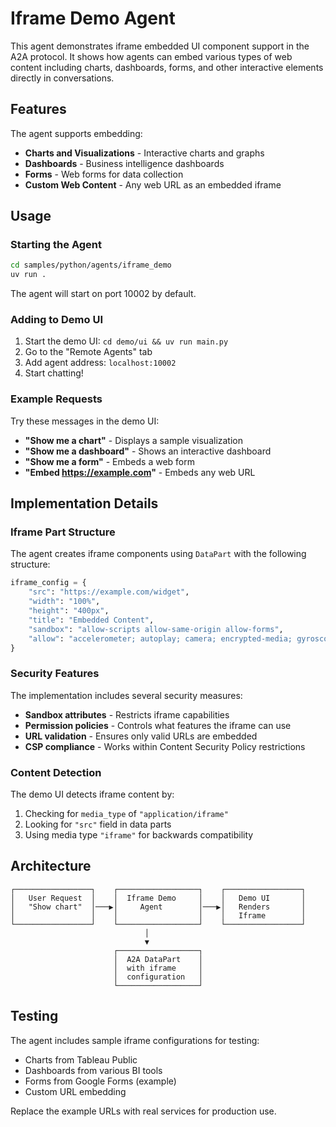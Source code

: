 # Iframe Demo Agent

This agent demonstrates iframe embedded UI component support in the A2A protocol. It shows how agents can embed various types of web content including charts, dashboards, forms, and other interactive elements directly in conversations.

## Features

The agent supports embedding:
- **Charts and Visualizations** - Interactive charts and graphs
- **Dashboards** - Business intelligence dashboards
- **Forms** - Web forms for data collection
- **Custom Web Content** - Any web URL as an embedded iframe

## Usage

### Starting the Agent

```bash
cd samples/python/agents/iframe_demo
uv run .
```

The agent will start on port 10002 by default.

### Adding to Demo UI

1. Start the demo UI: `cd demo/ui && uv run main.py`
2. Go to the "Remote Agents" tab
3. Add agent address: `localhost:10002`
4. Start chatting!

### Example Requests

Try these messages in the demo UI:

- **"Show me a chart"** - Displays a sample visualization
- **"Show me a dashboard"** - Shows an interactive dashboard
- **"Show me a form"** - Embeds a web form
- **"Embed <https://example.com>"** - Embeds any web URL

## Implementation Details

### Iframe Part Structure

The agent creates iframe components using `DataPart` with the following structure:

```python
iframe_config = {
    "src": "https://example.com/widget",
    "width": "100%",
    "height": "400px", 
    "title": "Embedded Content",
    "sandbox": "allow-scripts allow-same-origin allow-forms",
    "allow": "accelerometer; autoplay; camera; encrypted-media; gyroscope; picture-in-picture"
}
```

### Security Features

The implementation includes several security measures:

- **Sandbox attributes** - Restricts iframe capabilities
- **Permission policies** - Controls what features the iframe can use
- **URL validation** - Ensures only valid URLs are embedded
- **CSP compliance** - Works within Content Security Policy restrictions

### Content Detection

The demo UI detects iframe content by:
1. Checking for `media_type` of `"application/iframe"`
2. Looking for `"src"` field in data parts
3. Using media type `"iframe"` for backwards compatibility

## Architecture

```text
┌─────────────────┐    ┌──────────────────┐    ┌─────────────────┐
│   User Request  │    │  Iframe Demo     │    │   Demo UI       │
│   "Show chart"  │───▶│     Agent        │───▶│   Renders       │
│                 │    │                  │    │   Iframe        │
└─────────────────┘    └──────────────────┘    └─────────────────┘
                              │
                              ▼
                       ┌──────────────────┐
                       │  A2A DataPart    │
                       │  with iframe     │
                       │  configuration   │
                       └──────────────────┘
```

## Testing

The agent includes sample iframe configurations for testing:

- Charts from Tableau Public
- Dashboards from various BI tools  
- Forms from Google Forms (example)
- Custom URL embedding

Replace the example URLs with real services for production use.